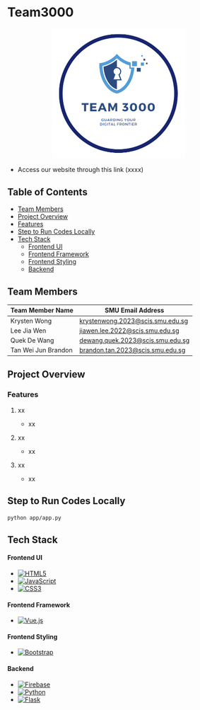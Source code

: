 # Team3000

<p align="center">
  <img src="./app/static/img/logo.PNG" alt="Team 3000" width="300"/>
  <br>
</p>


* Access our website through this link (xxxx)


## Table of Contents
- [Team Members](#team-members)
- [Project Overview](#project-overview)
- [Features](#features)
- [Step to Run Codes Locally](#step-to-run-codes-locally)
- [Tech Stack](#tech-stack)
  - [Frontend UI](#frontend-ui)
  - [Frontend Framework](#frontend-framework)
  - [Frontend Styling](#frontend-styling)
  - [Backend](#backend)

## Team Members
| Team Member Name        | SMU Email Address                  |
|-------------------------|------------------------------------|
| Krysten Wong            | krystenwong.2023@scis.smu.edu.sg  |
| Lee Jia Wen             | jiawen.lee.2022@scis.smu.edu.sg   |
| Quek De Wang            | dewang.quek.2023@scis.smu.edu.sg  |
| Tan Wei Jun Brandon     | brandon.tan.2023@scis.smu.edu.sg  |

## Project Overview


### Features
1. xx
   - xx

2. xx
   - xx

3. xx
   - xx


## Step to Run Codes Locally
```
python app/app.py
```

## Tech Stack
#### Frontend UI
- [![HTML5](https://img.shields.io/badge/HTML5-E34F26.svg?style=for-the-badge&logo=HTML5&logoColor=white)](https://developer.mozilla.org/en-US/docs/Web/Guide/HTML/HTML5)
- [![JavaScript](https://img.shields.io/badge/JavaScript-F7DF1E.svg?style=for-the-badge&logo=JavaScript&logoColor=black)](https://developer.mozilla.org/en-US/docs/Web/JavaScript)
- [![CSS3](https://img.shields.io/badge/CSS3-1572B6.svg?style=for-the-badge&logo=CSS3&logoColor=white)](https://developer.mozilla.org/en-US/docs/Web/CSS)

#### Frontend Framework
- [![Vue.js](https://img.shields.io/badge/Vue.js-4FC08D.svg?style=for-the-badge&logo=Vue.js&logoColor=white)](https://vuejs.org/)

#### Frontend Styling
- [![Bootstrap](https://img.shields.io/badge/Bootstrap-7952B3.svg?style=for-the-badge&logo=Bootstrap&logoColor=white)](https://getbootstrap.com/)

#### Backend
- [![Firebase](https://img.shields.io/badge/Firebase-FFCA28.svg?style=for-the-badge&logo=Firebase&logoColor=black)](https://firebase.google.com/)
- [![Python](https://img.shields.io/badge/Python-3776AB.svg?style=for-the-badge&logo=Python&logoColor=white)](https://www.python.org/)
- [![Flask](https://img.shields.io/badge/Flask-000000.svg?style=for-the-badge&logo=flask&logoColor=white)](https://flask.palletsprojects.com/)
